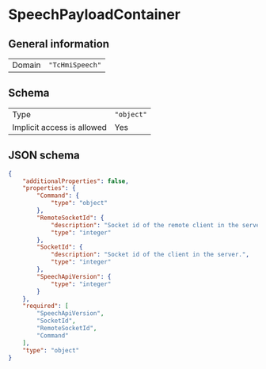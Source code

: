 # SpeechPayloadContainer

## General information

|  |  |
| - | - |
| Domain | `"TcHmiSpeech"` |

## Schema

|  |  |
| - | - |
| Type | `"object"` |
| Implicit access is allowed | Yes |

## JSON schema

```json
{
    "additionalProperties": false,
    "properties": {
        "Command": {
            "type": "object"
        },
        "RemoteSocketId": {
            "description": "Socket id of the remote client in the server.",
            "type": "integer"
        },
        "SocketId": {
            "description": "Socket id of the client in the server.",
            "type": "integer"
        },
        "SpeechApiVersion": {
            "type": "integer"
        }
    },
    "required": [
        "SpeechApiVersion",
        "SocketId",
        "RemoteSocketId",
        "Command"
    ],
    "type": "object"
}
```
